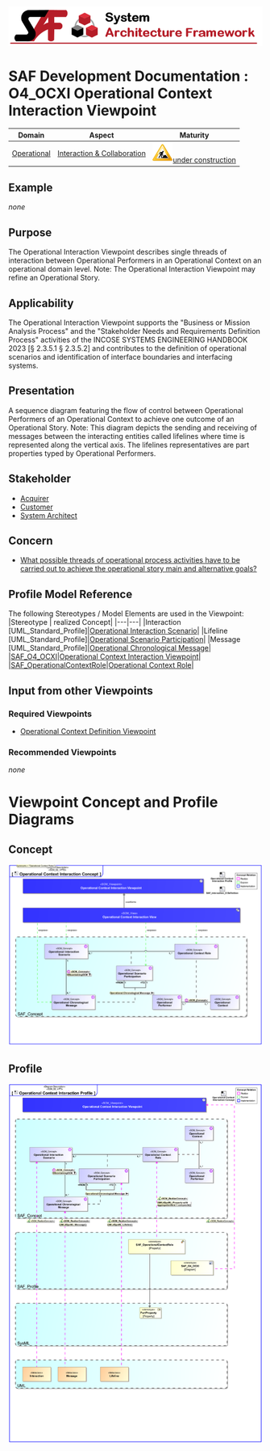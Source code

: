 ![System Architecture Framework](../../diagrams/Banner_SAF.png)
# SAF Development Documentation : **O4_OCXI** Operational Context Interaction Viewpoint
|**Domain**|**Aspect**|**Maturity**|
| --- | --- | --- |
|[Operational](../../domains.md#Domain-Operational)|[Interaction & Collaboration](../../aspects.md#Aspect-Interaction-&-Collaboration)|![Under Construction](../../diagrams/Under_construction_icon-yellow.svg )[under construction](../../using-saf/maturity.md#under-construction)|
## Example
*none*
## Purpose
The Operational Interaction Viewpoint describes single threads of interaction between Operational Performers in an Operational Context on an operational domain level. 
Note: The Operational Interaction Viewpoint may refine an Operational Story.
## Applicability
The Operational Interaction Viewpoint supports the "Business or Mission Analysis Process" and the "Stakeholder Needs and Requirements Definition Process" activities of the INCOSE SYSTEMS ENGINEERING HANDBOOK 2023 [§ 2.3.5.1 § 2.3.5.2] and contributes to the definition of operational scenarios and identification of interface boundaries and interfacing systems.
## Presentation
A sequence diagram featuring the flow of control between Operational Performers of an Operational Context to achieve one outcome of an Operational Story. 
Note: This diagram depicts the sending and receiving of messages between the interacting entities called lifelines where time is represented along the vertical axis. The lifelines representatives are part properties typed by Operational Performers.

## Stakeholder
* [Acquirer](../../stakeholders.md#Acquirer)
* [Customer](../../stakeholders.md#Customer)
* [System Architect](../../stakeholders.md#System-Architect)
## Concern
* [What possible threads of operational process activities have to be carried out to achieve the operational story main and alternative goals?](../../concerns.md#_2021x_2_8710274_1674576759199_457359_23612)
## Profile Model Reference
The following Stereotypes / Model Elements are used in the Viewpoint:
|Stereotype | realized Concept|
|---|---|
|Interaction [UML_Standard_Profile]|[Operational Interaction Scenario](../concept/concepts.md#Operational-Interaction-Scenario)|
|Lifeline [UML_Standard_Profile]|[Operational Scenario Participation](../concept/concepts.md#Operational-Scenario-Participation)|
|Message [UML_Standard_Profile]|[Operational Chronological Message](../concept/concepts.md#Operational-Chronological-Message)|
|[SAF_O4_OCXI](../../stereotypes.md#saf_o4_ocxi)|[Operational Context Interaction Viewpoint](../concept/concepts.md#Operational-Context-Interaction-Viewpoint)|
|[SAF_OperationalContextRole](../../stereotypes.md#saf_operationalcontextrole)|[Operational Context Role](../concept/concepts.md#Operational-Context-Role)|
## Input from other Viewpoints
### Required Viewpoints
* [Operational Context Definition Viewpoint](Operational-Context-Definition-Viewpoint.md)
### Recommended Viewpoints
*none*
# Viewpoint Concept and Profile Diagrams
## Concept
![Operational Context Interaction Concept](diagrams/Operational-Context-Interaction-Concept.svg)
## Profile
![Operational Context Interaction Profile](diagrams/Operational-Context-Interaction-Profile.svg)
